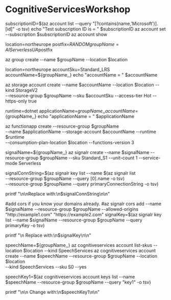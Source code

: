 # CognitiveServicesWorkshop


subscriptionID=$(az account list --query "[?contains(name,'Microsoft')].[id]" -o tsv)
echo "Test subscription ID is = " $subscriptionID
az account set --subscription $subscriptionID
az account show

location=northeurope
postfix=$RANDOM
groupName=AIServerlessUA$postfix

az group create --name $groupName --location $location

location=northeurope
accountSku=Standard_LRS
accountName=${groupName,,}
echo "accountName  = " $accountName

az storage account create --name $accountName --location $location --kind StorageV2 \
--resource-group $groupName --sku $accountSku --access-tier Hot  --https-only true

runtime=dotnet
applicationName=${groupName,,}
accountName=${groupName,,}
echo "applicationName  = " $applicationName

az functionapp create --resource-group $groupName \
--name $applicationName --storage-account $accountName --runtime $runtime \
--consumption-plan-location $location --functions-version 3

signalName=${groupName,,}
az signalr create --name $signalName --resource-group $groupName --sku Standard_S1 --unit-count 1 --service-mode Serverless

signalConnString=$(az signalr key list --name $(az signalr list \
--resource-group $groupName --query [0].name -o tsv) \
--resource-group $groupName --query primaryConnectionString -o tsv)

printf "\n\nReplace <signalConnString> with:\n$signalConnString\n\n"

#add cors if you know your domains already.
#az signalr cors add --name $signalName --resource-group $groupName --allowed-origins "http://example1.com" "https://example2.com"
signalKey=$(az signalr key list --name $signalName --resource-group $groupName --query primaryKey -o tsv)

printf "\n Replace <signalKey> with:\n$signalKey\n\n"

speechName=${groupName,,}
az cognitiveservices account list-skus --location $location --kind SpeechServices
az cognitiveservices account create --name $speechName --resource-group $groupName --location $location \
--kind SpeechServices --sku S0 --yes

speechKey1=$(az cognitiveservices account keys list --name $speechName --resource-group $groupName --query "key1" -o tsv)

printf "\n\n Change <speechKey1> with:\n$speechKey1\n\n"


